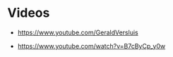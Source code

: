 # Videos

*   https://www.youtube.com/GeraldVersluis

*	https://www.youtube.com/watch?v=B7cByCp_y0w

